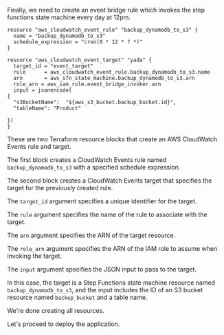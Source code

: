 Finally, we need to create an event bridge rule which invokes the step functions state machine 
every day at 12pm.


```
resource "aws_cloudwatch_event_rule" "backup_dynamodb_to_s3" {
  name = "backup_dynamodb_to_s3"
  schedule_expression = "cron(0 * 12 * ? *)"
}

resource "aws_cloudwatch_event_target" "yada" {
  target_id = "event_target"
  rule      = aws_cloudwatch_event_rule.backup_dynamodb_to_s3.name
  arn       = aws_sfn_state_machine.backup_dynamodb_to_s3.arn
  role_arn = aws_iam_role.event_bridge_invoker.arn
  input = jsonencode(
{
  "s3BucketName":  "${aws_s3_bucket.backup_bucket.id}",
  "tableName": "Product"

})
}
```

These are two Terraform resource blocks that create an AWS CloudWatch Events rule and target.

The first block creates a CloudWatch Events rule named `backup_dynamodb_to_s3` with a specified schedule expression.

The second block creates a CloudWatch Events target that specifies the target for the previously created rule.

The `target_id` argument specifies a unique identifier for the target. 

The `rule` argument specifies the name of the rule to associate with the target.

The `arn` argument specifies the ARN of the target resource.

The `role_arn` argument specifies the ARN of the IAM role to assume when invoking the target.

The `input` argument specifies the JSON input to pass to the target.

In this case, the target is a Step Functions state machine resource named `backup_dynamodb_to_s3`, and the input includes the ID of an S3 bucket resource named `backup_bucket` and a table name.

We're done creating all resources. 

Let's proceed to deploy the application.



